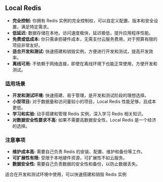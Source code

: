## Local Redis

* **完全控制:** 你拥有 Redis 实例的完全控制权，可以自定义配置、版本和安全设置，满足特定需求。
* **低延迟:** 数据存储在本地，访问速度极快，延迟极低，提升应用程序性能。
* **免费或低成本:** 你只需承担硬件成本，无需支付云服务费用，对于预算有限的项目非常友好。
* **适合开发和测试:**  快速搭建和销毁实例，方便进行开发和测试，提高开发效率。
* **离线可用:** 不依赖于网络连接，即使在离线环境下也能正常使用，方便开发和测试。

###  适用场景

* **开发和测试环境:** 快速搭建、易于管理，是开发和测试阶段的理想选择。
* **小型项目:**  对于数据量和访问量较小的项目，Local Redis 性能足够，且成本更低。
* **学习和实验:**  动手搭建和管理 Redis 实例，深入学习 Redis 相关知识。
* **对数据安全性要求不高:**  如果不需要高数据安全性，Local Redis 是一个经济的选择。

###  注意事项

* **维护成本高:**  需要自己负责 Redis 的安装、配置、维护和备份等工作。
* **可扩展性有限:**  受限于本地硬件资源，可扩展性不如云服务。
* **数据安全性:**  需要自己负责数据的安全性和备份，以防止数据丢失。


适合在开发和测试环境中使用，可以快速搭建和销毁 Redis 实例
